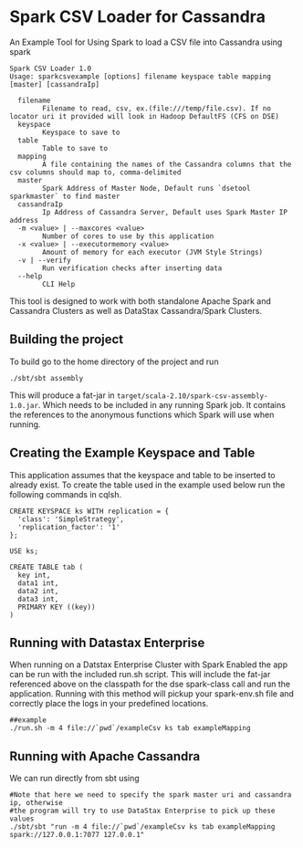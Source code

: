 Spark CSV Loader for Cassandra
==============================

An Example Tool for Using Spark to load a CSV file into Cassandra using spark


    Spark CSV Loader 1.0
    Usage: sparkcsvexample [options] filename keyspace table mapping [master] [cassandraIp]
    
      filename
            Filename to read, csv, ex.(file:///temp/file.csv). If no locator uri it provided will look in Hadoop DefaultFS (CFS on DSE)
      keyspace
            Keyspace to save to
      table
            Table to save to
      mapping
            A file containing the names of the Cassandra columns that the csv columns should map to, comma-delimited
      master
            Spark Address of Master Node, Default runs `dsetool sparkmaster` to find master
      cassandraIp
            Ip Address of Cassandra Server, Default uses Spark Master IP address
      -m <value> | --maxcores <value>
            Number of cores to use by this application
      -x <value> | --executormemory <value>
            Amount of memory for each executor (JVM Style Strings)
      -v | --verify
            Run verification checks after inserting data
      --help
            CLI Help
            

This tool is designed to work with both standalone Apache Spark and Cassandra Clusters as well as DataStax
Cassandra/Spark Clusters.

Building the project
---------------------
To build go to the home directory of the project and run 

    ./sbt/sbt assembly
    
This will produce a fat-jar in `target/scala-2.10/spark-csv-assembly-1.0.jar`. Which needs to be included in any running 
Spark job. It contains the references to the anonymous functions which Spark will use when running.

Creating the Example Keyspace and Table
--------------------------------
This application assumes that the keyspace and table to be inserted to already exist. To create 
the table used in the example used below run the following commands in cqlsh.
   
    CREATE KEYSPACE ks WITH replication = {
      'class': 'SimpleStrategy',
      'replication_factor': '1'
    };
    
    USE ks;
    
    CREATE TABLE tab (
      key int,
      data1 int,
      data2 int,
      data3 int,
      PRIMARY KEY ((key))
    )


Running with Datastax Enterprise
--------------------------------

When running on a Datstax Enterprise Cluster with Spark Enabled the app can be run with the included
run.sh script. This will include the fat-jar referenced above on the classpath for the dse spark-class call
and run the application. Running with this method will pickup your spark-env.sh file and correctly place the logs
in your predefined locations.

    ##example
    ./run.sh -m 4 file://`pwd`/exampleCsv ks tab exampleMapping
    
Running with Apache Cassandra
-------------------------------

We can run directly from sbt using

    #Note that here we need to specify the spark master uri and cassandra ip, otherwise
    #the program will try to use DataStax Enterprise to pick up these values
    ./sbt/sbt "run -m 4 file://`pwd`/exampleCsv ks tab exampleMapping spark://127.0.0.1:7077 127.0.0.1"    



